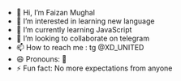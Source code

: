 - 👋 Hi, I’m Faizan Mughal
- 👀 I’m interested in learning new language 
- 🌱 I’m currently learning JavaScript 
- 💞️ I’m looking to collaborate on telegram 
- 📫 How to reach me : tg @XD_UNITED
- 😄 Pronouns: 💓
- ⚡ Fun fact: No more expectations from anyone 

<!---
Faizan-Pro/Faizan-Pro is a ✨ special ✨ repository because its `README.md` (this file) appears on your GitHub profile.
You can click the Preview link to take a look at your changes.
--->
